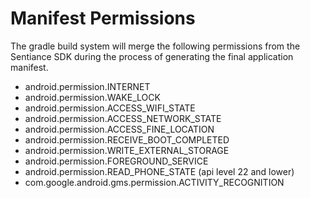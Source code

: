 # Manifest Permissions

The gradle build system will merge the following permissions from the Sentiance SDK during the process of generating the final application manifest.

* android.permission.INTERNET
* android.permission.WAKE\_LOCK
* android.permission.ACCESS\_WIFI\_STATE
* android.permission.ACCESS\_NETWORK\_STATE
* android.permission.ACCESS\_FINE\_LOCATION
* android.permission.RECEIVE\_BOOT\_COMPLETED
* android.permission.WRITE\_EXTERNAL\_STORAGE
* android.permission.FOREGROUND\_SERVICE
* android.permission.READ\_PHONE\_STATE \(api level 22 and lower\)
* com.google.android.gms.permission.ACTIVITY\_RECOGNITION

